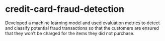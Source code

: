 # credit-card-fraud-detection
Developed a machine learning model and used evaluation metrics to detect and classify potential fraud transactions so that  the customers are ensured that they won’t be charged for the items they did not purchase.    
